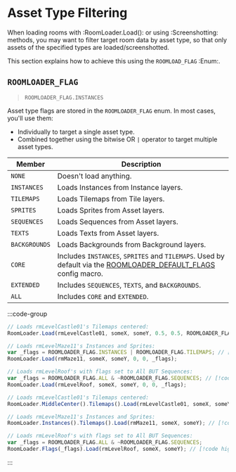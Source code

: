 # Asset Type Filtering

When loading rooms with :RoomLoader.Load(): or using :Screenshotting: methods, you may want to filter target room data by asset type, so that only assets of the specified types are loaded/screenshotted.

This section explains how to achieve this using the `ROOMLOAD_FLAG` :Enum:.

## `ROOMLOADER_FLAG`

> `ROOMLOADER_FLAG.INSTANCES`

Asset type flags are stored in the `ROOMLOADER_FLAG` enum. In most cases, you'll use them:
* Individually to target a single asset type.
* Combined together using the bitwise OR `|` operator to target multiple asset types. 

| Member  | Description |
| --- | --- |
| `NONE` | Doesn't load anything. |
| `INSTANCES` | Loads Instances from Instance layers. |
| `TILEMAPS` | Loads Tilemaps from Tile layers. |
| `SPRITES` | Loads Sprites from Asset layers. |
| `SEQUENCES` | Loads Sequences from Asset layers. |
| `TEXTS` | Loads Texts from Asset layers. |
| `BACKGROUNDS` | Loads Backgrounds from Background layers. |
| `CORE` | Includes `INSTANCES`, `SPRITES` and `TILEMAPS`. Used by default via the [ROOMLOADER_DEFAULT_FLAGS](/pages/api/config/#roomloader-default-flags) config macro. |
| `EXTENDED` | Includes `SEQUENCES`, `TEXTS`, and `BACKGROUNDS`. |
| `ALL` | Includes `CORE` and `EXTENDED`. |

:::code-group
```js [Regular]
// Loads rmLevelCastle01's Tilemaps centered:
RoomLoader.Load(rmLevelCastle01, someX, someY, 0.5, 0.5, ROOMLOADER_FLAG.TILEMAPS); // [!code highlight]

// Loads rmLevelMaze11's Instances and Sprites: 
var _flags = ROOMLOADER_FLAG.INSTANCES | ROOMLOADER_FLAG.TILEMAPS; // [!code highlight]
RoomLoader.Load(rmMaze11, someX, someY, 0, 0, _flags);

// Loads rmLevelRoof's with flags set to All BUT Sequences:
var _flags = ROOMLOADER_FLAG.ALL & ~ROOMLOADER_FLAG.SEQUENCES; // [!code highlight]
RoomLoader.Load(rmLevelRoof, someX, someY, 0, 0, _flags);
```
```js [State]
// Loads rmLevelCastle01's Tilemaps centered:
RoomLoader.MiddleCenter().Tilemaps().Load(rmLevelCastle01, someX, someY); // [!code highlight]

// Loads rmLevelMaze11's Instances and Sprites: 
RoomLoader.Instances().Tilemaps().Load(rmMaze11, someX, someY); // [!code highlight]

// Loads rmLevelRoof's with flags set to All BUT Sequences:
var _flags = ROOMLOADER_FLAG.ALL & ~ROOMLOADER_FLAG.SEQUENCES;
RoomLoader.Flags(_flags).Load(rmLevelRoof, someX, someY); // [!code highlight]
```
:::